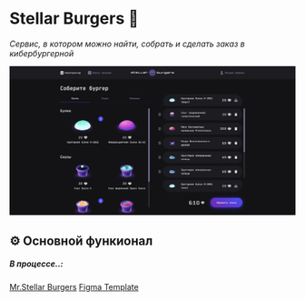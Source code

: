 
# Stellar Burgers 🍔
*Сервис, в котором можно найти, собрать и сделать заказ в кибербургерной*

![alt text](./Image.png)

## ⚙️ Основной функионал
##### В процессе..:


[Mr.Stellar Burgers](https://react-burger-ebon.vercel.app/ "Mr.Stellar Burgers")
[Figma Template](https://www.figma.com/file/BDmV3uFnjuQ3077vp9BRhk/React-_-%D0%9F%D1%80%D0%BE%D0%B5%D0%BA%D1%82%D0%BD%D1%8B%D0%B5-%D0%B7%D0%B0%D0%B4%D0%B0%D1%87%D0%B8_external_link-(Copy)?node-id=0%3A1/ "Figma")
